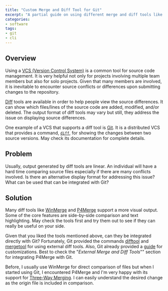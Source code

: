 ```yaml
---
title: "Custom Merge and Diff Tool for Git"
excerpt: "A partial guide on using different merge and diff tools like P4Merge and WinMerge for Git."
categories:
- software
tags:
- git
- cli
---
```


## Overview

Using a [VCS (Version Control System)][vcs] is a common tool for source code management. It is very helpful not only for projects involving multiple team members but also for solo projects. Given that many members are involved, it is inevitable to encounter source conflicts or differences upon submitting changes to the repository.

[Diff][diff] tools are available in order to help people view the source differences. It can show which files/lines of the source code are added, modified, and/or deleted. The output format of diff tools may vary but still, they address the issue on displaying source differences.

One example of a VCS that supports a diff tool is [Git][git]. It is a distributed VCS that provides a command, [```diff```][git-diff], for showing the changes between two source versions. May check its documentation for complete details.

## Problem

Usually, output generated by diff tools are linear. An individual will have a hard time comparing source files especially if there are many conflicts involved. Is there an alternative display format for addressing this issue? What can be used that can be integrated with Git?

## Solution

Many diff tools like [WinMerge][winmerge] and [P4Merge][p4merge] support a more visual output. Some of the core features are side-by-side comparison and text highlighting. May check the tools first and try them out to see if they can really be useful on your side.

Given that you liked the tools mentioned above, can they be integrated directly with Git? Fortunately, Git provided the commands [difftool][difftool] and [mergetool][mergetool] for using external diff tools. Also, Git already provided a [guide][git-config] for customizations. Best to check the "*External Merge and Diff Tools*"" section for integrating P4Merge with Git.

Before, I usually use WinMerge for direct comparison of files but when I started using Git, I encountered P4Merge and I'm very happy with its support for [Three-Way Merging][three-way]. I can easily understand the desired change as the origin file is included in comparison.


[git-config]: http://git-scm.com/book/en/v2/Customizing-Git-Git-Configuration
[vcs]: https://en.wikipedia.org/wiki/Revision_control
[diff]: https://en.wikipedia.org/wiki/Diff_utility
[git]: https://git-scm.com/
[git-diff]: http://git-scm.com/docs/git-diff
[winmerge]: http://winmerge.org/?lang=en
[p4merge]: http://www.perforce.com/product/components/perforce-visual-merge-and-diff-tools
[three-way]: https://en.wikipedia.org/wiki/Merge_(revision_control)#Three-way_merge
[mergetool]: http://git-scm.com/docs/git-mergetool
[difftool]: http://git-scm.com/docs/git-difftool
